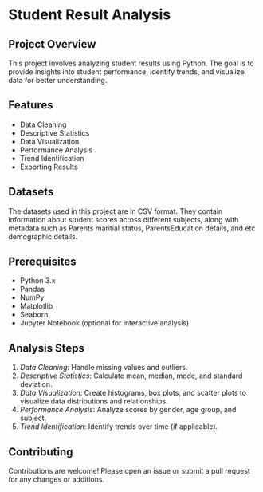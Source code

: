 # Student Result Analysis

## Project Overview
This project involves analyzing student results using Python. The goal is to provide insights into student performance, identify trends, and visualize data for better understanding.

## Features
- Data Cleaning
- Descriptive Statistics
- Data Visualization
- Performance Analysis
- Trend Identification
- Exporting Results

## Datasets
The datasets used in this project are in CSV format. They contain information about student scores across different subjects, along with metadata such as Parents maritial status, ParentsEducation details, and etc demographic details.

## Prerequisites
- Python 3.x
- Pandas
- NumPy
- Matplotlib
- Seaborn
- Jupyter Notebook (optional for interactive analysis)

## Analysis Steps
1. *Data Cleaning*: Handle missing values and outliers.
2. *Descriptive Statistics*: Calculate mean, median, mode, and standard deviation.
3. *Data Visualization*: Create histograms, box plots, and scatter plots to visualize data distributions and relationships.
4. *Performance Analysis*: Analyze scores by gender, age group, and subject.
5. *Trend Identification*: Identify trends over time (if applicable).

## Contributing
Contributions are welcome! Please open an issue or submit a pull request for any changes or additions.

